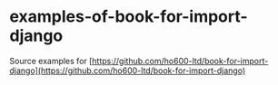 # examples-of-book-for-import-django

Source examples for [https://github.com/ho600-ltd/book-for-import-django](https://github.com/ho600-ltd/book-for-import-django)
